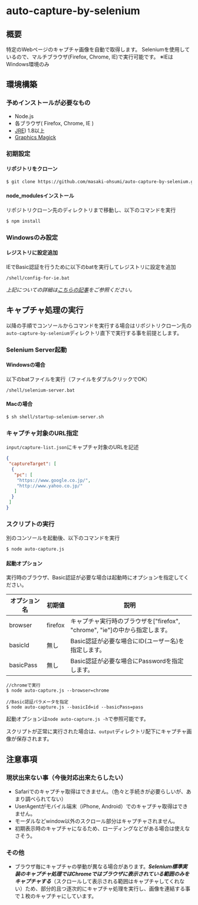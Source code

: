 # auto-capture-by-selenium

## 概要

特定のWebページのキャプチャ画像を自動で取得します。
Seleniumを使用しているので、マルチブラウザ(Firefox, Chrome, IE)で実行可能です。
※IEはWindows環境のみ

## 環境構築

### 予めインストールが必要なもの

- Node.js
- 各ブラウザ( Firefox, Chrome, IE )
- [JRE](https://java.com/ja/download/)) 1.8以上
- [Graphics Magick](http://www.graphicsmagick.org/index.html)

### 初期設定

#### リポジトリをクローン

```bash
$ git clone https://github.com/masaki-ohsumi/auto-capture-by-selenium.git
```

#### node_modulesインストール

リポジトリクローン先のディレクトリまで移動し、以下のコマンドを実行

```bash
$ npm install
```

### Windowsのみ設定

#### レジストリに設定追加

IEでBasic認証を行うために以下のbatを実行してレジストリに設定を追加

`/shell/config-for-ie.bat`

*上記についての詳細は[こちらの記事](http://aleetesting.blogspot.jp/2011/10/selenium-webdriver-tips.html)をご参照ください。*

## キャプチャ処理の実行

以降の手順でコンソールからコマンドを実行する場合はリポジトリクローン先の`auto-capture-by-selenium`ディレクトリ直下で実行する事を前提とします。

### Selenium Server起動

#### Windowsの場合

以下のbatファイルを実行（ファイルをダブルクリックでOK）

`/shell/selenium-server.bat`

#### Macの場合

```bash
$ sh shell/startup-selenium-server.sh
```

### キャプチャ対象のURL指定

`input/capture-list.json`にキャプチャ対象のURLを記述

```json
{
 "captureTarget": [
  {
   "pc": [
    "https://www.google.co.jp/",
    "http://www.yahoo.co.jp/"
   ]
  }
 ]
}
```

### スクリプトの実行

別のコンソールを起動後、以下のコマンドを実行

```bash
$ node auto-capture.js
```

#### 起動オプション

実行時のブラウザ、Basic認証が必要な場合は起動時にオプションを指定してください。

|オプション名|初期値    |説明                                                                                                                 |
| ------------ |--------| ------------------------------------------------------------------------------|
|browser       |firefox    |キャプチャ実行時のブラウザを["firefox", "chrome", "ie"]の中から指定します。|
|basicId        |無し        |Basic認証が必要な場合にID(ユーザー名)を指定します。                                 |
|basicPass   |無し        |Basic認証が必要な場合にPasswordを指定します。                                         |

```bash:Example
//chromeで実行
$ node auto-capture.js --browser=chrome

//Basic認証パラメータを指定
$ node auto-capture.js --basicId=id --basicPass=pass
```

起動オプションは`node auto-capture.js -h`で参照可能です。

スクリプトが正常に実行された場合は、`output`ディレクトリ配下にキャプチャ画像が保存されます。

## 注意事項

### 現状出来ない事（今後対応出来たらしたい）

- Safariでのキャプチャ取得はできません。（色々と手続きが必要らしいが、あまり調べられてない）
- UserAgentがモバイル端末（iPhone, Android）でのキャプチャ取得はできません。
- モーダルなどwindow以外のスクロール部分はキャプチャされません。
- 初期表示時のキャプチャになるため、ローディングなどがある場合は使えなさそう。

### その他

- ブラウザ毎にキャプチャの挙動が異なる場合があります。***Selenium標準実装のキャプチャ処理ではChromeではブラウザに表示されている範囲のみをキャプチャする***（スクロールして表示される範囲はキャプチャしてくれない）ため、部分的且つ逐次的にキャプチャ処理を実行し、画像を連結する事で１枚のキャプチャにしています。
